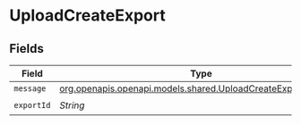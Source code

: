 # UploadCreateExport


## Fields

| Field                                                                                                            | Type                                                                                                             | Required                                                                                                         | Description                                                                                                      | Example                                                                                                          |
| ---------------------------------------------------------------------------------------------------------------- | ---------------------------------------------------------------------------------------------------------------- | ---------------------------------------------------------------------------------------------------------------- | ---------------------------------------------------------------------------------------------------------------- | ---------------------------------------------------------------------------------------------------------------- |
| `message`                                                                                                        | [org.openapis.openapi.models.shared.UploadCreateExportMessage](../../models/shared/UploadCreateExportMessage.md) | :heavy_minus_sign:                                                                                               | N/A                                                                                                              |                                                                                                                  |
| `exportId`                                                                                                       | *String*                                                                                                         | :heavy_check_mark:                                                                                               | N/A                                                                                                              | ex_2dafd758ed3da9c43                                                                                             |